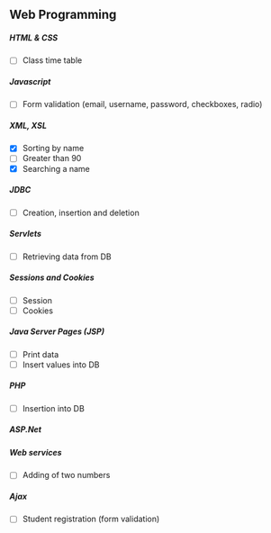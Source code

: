 ## Web Programming

##### HTML & CSS

- [ ] Class time table

##### Javascript

- [ ] Form validation (email, username, password, checkboxes, radio)

##### XML, XSL

- [x] Sorting by name
- [ ] Greater than 90
- [x] Searching a name

##### JDBC

- [ ] Creation, insertion and deletion

##### Servlets

- [ ] Retrieving data from DB

##### Sessions and Cookies

- [ ] Session
- [ ] Cookies

##### Java Server Pages (JSP)

- [ ] Print data
- [ ] Insert values into DB

##### PHP

- [ ] Insertion into DB

##### ASP.Net

##### Web services

- [ ] Adding of two numbers

##### Ajax

- [ ] Student registration (form validation)

